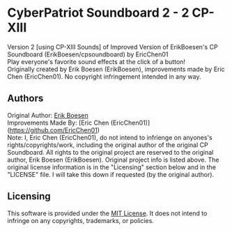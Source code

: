# CyberPatriot Soundboard 2 - 2 CP-XIII
Version 2 [using CP-XIII Sounds] of Improved Version of ErikBoesen's CP Soundboard (ErikBoesen/cpsoundboard) by EricChen01<br />
Play everyone's favorite sound effects at the click of a button!<br />
Originally created by Erik Boesen (ErikBoesen), improvements made by Eric Chen (EricChen01). No copyright infringement intended in any way.<br />

## Authors
Original Author: [Erik Boesen](https://github.com/ErikBoesen)<br />
Improvements Made By: [Eric Chen (EricChen01)] (https://github.com/EricChen01)<br />
Note: I, Eric Chen (EricChen01), do not intend to infrienge on anyones's rights/copyrights/work, including the original author of the original CP Soundboard. All rights to the original project are reserved to the original author, Erik Boesen (ErikBoesen). Original project info is listed above. The original license information is in the "Licensing" section below and in the "LICENSE" file. I will take this down if requested (by the original author).<br />

## Licensing
This software is provided under the [MIT License](LICENSE). It does not intend to infringe on any copyrights, trademarks, or policies.<br />
